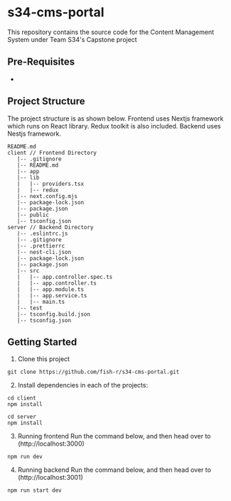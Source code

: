 # s34-cms-portal
This repository contains the source code for the Content Management System under Team S34's Capstone project

## Pre-Requisites
- 

## Project Structure
The project structure is as shown below.
Frontend uses Nextjs framework which runs on React library. Redux toolkit is also included.
Backend uses Nestjs framework.
```
README.md
client // Frontend Directory
   |-- .gitignore
   |-- README.md
   |-- app
   |-- lib
   |   |-- providers.tsx
   |   |-- redux
   |-- next.config.mjs
   |-- package-lock.json
   |-- package.json
   |-- public
   |-- tsconfig.json
server // Backend Directory
   |-- .eslintrc.js
   |-- .gitignore
   |-- .prettierrc
   |-- nest-cli.json
   |-- package-lock.json
   |-- package.json
   |-- src
   |   |-- app.controller.spec.ts
   |   |-- app.controller.ts
   |   |-- app.module.ts
   |   |-- app.service.ts
   |   |-- main.ts
   |-- test
   |-- tsconfig.build.json
   |-- tsconfig.json
```

## Getting Started
1. Clone this project
```
git clone https://github.com/fish-r/s34-cms-portal.git
```
2. Install dependencies in each of the projects:
```
cd client
npm install

cd server
npm install
```
3. Running frontend
Run the command below, and then head over to (http://localhost:3000)
```
npm run dev
```
4. Running backend
Run the command below, and then head over to (http://localhost:3001)
```
npm run start dev
```
